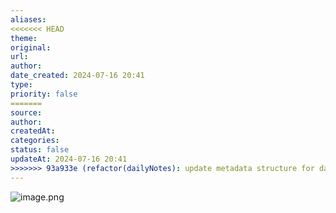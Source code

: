 ```yaml
---
aliases: 
<<<<<<< HEAD
theme: 
original: 
url: 
author: 
date_created: 2024-07-16 20:41
type: 
priority: false
=======
source: 
author: 
createdAt: 
categories: 
status: false
updateAt: 2024-07-16 20:41
>>>>>>> 93a933e (refactor(dailyNotes): update metadata structure for daily notes)
---
```


![image.png](https://cdn.jsdelivr.net/gh/duanbiao2000/BlogGallery@main/picture/20240630141106.png)
